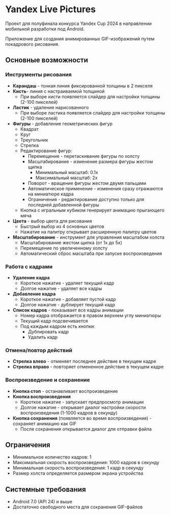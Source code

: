 # Yandex Live Pictures

Проект для полуфинала конкурса Yandex Cup 2024 в направлении мобильной разработки под Android.

Приложение для создания анимированных GIF-изображений путем покадрового рисования.

## Основные возможности

### Инструменты рисования
- **Карандаш** - тонкая линия фиксированной толщины в 2 пикселя
- **Кисть**- линия с настраиваемой толщиной
  - При выборе кисти появляется слайдер для настройки толщины (2-100 пикселей)
- **Ластик** - удаление нарисованного
  - При выборе ластика появляется слайдер для настройки толщины (2-100 пикселей)
- **Фигуры** - добавление геометрических фигур
  - Квадрат
  - Круг
  - Треугольник
  - Стрелка
  - Редактирование фигур:
    - Перемещение - перетаскивание фигуры по холсту
    - Масштабирование - изменение размера фигуры жестом щипка
      - Минимальный масштаб: 0.1x
      - Максимальный масштаб: 2x
    - Поворот - вращение фигуры жестом двумя пальцами
    - Автоматическое применение - изменения сразу отражаются на миниатюре кадра
    - Ограничения - редактирование доступно только для последней добавленной фигуры
  - Кнопка с игральным кубиком генерирует анимацию прыгающего мяча
- **Цвета** - выбор цвета для рисования
  - Быстрый выбор из 4 основных цветов
  - Нажатие на палитру открывает расширенную палитру цветов
- **Масштабирование** - инструмент для управления масштабом холста
  - Масштабирование жестом щипка (от 1x до 5x)
  - Перемещение по увеличенному холсту
  - Автоматический сброс масштаба при запуске воспроизведения

### Работа с кадрами
- **Удаление кадра**
  - Короткое нажатие - удаляет текущий кадр
  - Долгое нажатие - удаляет все кадры
- **Добавление кадра**
  - Короткое нажатие - добавляет пустой кадр
  - Долгое нажатие - дублирует текущий кадр
- **Список кадров** - показывает все кадры анимации
  - Номер кадра отображается в правом верхнем углу миниатюры
  - Текущий кадр подсвечивается
  - Под каждым кадром есть кнопки:
    - Дублировать кадр
    - Удалить кадр

### Отмена/повтор действий
- **Стрелка влево** - отменяет последнее действие в текущем кадре
- **Стрелка вправо** - повторяет отмененное действие в текущем кадре

### Воспроизведение и сохранение
- **Кнопка стоп** - останавливает воспроизведение
- **Кнопка воспроизведения**
  - Короткое нажатие - запускает предпросмотр анимации
  - Долгое нажатие - открывает диалог настройки скорости воспроизведения (1-1000 кадров в секунду)
- **Кнопка сохранения** (появляется во время воспроизведения) - сохраняет анимацию как GIF
  - После сохранения открывается диалог для отправки файла

## Ограничения
- Минимальное количество кадров: 1
- Максимальная скорость воспроизведения: 1000 кадров в секунду
- Минимальная скорость воспроизведения: 1 кадр в секунду
- Размер холста определяется размером экрана устройства

## Системные требования
- Android 7.0 (API 24) и выше
- Достаточно свободного места для сохранения GIF-файлов
